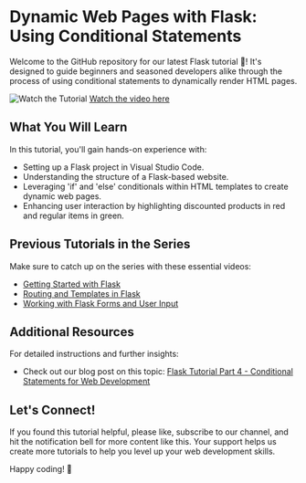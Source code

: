 # Dynamic Web Pages with Flask: Using Conditional Statements

Welcome to the GitHub repository for our latest Flask tutorial 🚀! It's designed to guide beginners and seasoned developers alike through the process of using conditional statements to dynamically render HTML pages.

![Watch the Tutorial](http://img.youtube.com/vi/6zwmsUAs3ec/0.jpg)
[Watch the video here](https://www.youtube.com/watch?v=6zwmsUAs3ec&t=1s)

## What You Will Learn

In this tutorial, you'll gain hands-on experience with:
- Setting up a Flask project in Visual Studio Code.
- Understanding the structure of a Flask-based website.
- Leveraging 'if' and 'else' conditionals within HTML templates to create dynamic web pages.
- Enhancing user interaction by highlighting discounted products in red and regular items in green.

## Previous Tutorials in the Series

Make sure to catch up on the series with these essential videos:
- [Getting Started with Flask](https://youtu.be/IopnRGKi_Tg?feature=shared)
- [Routing and Templates in Flask](https://youtu.be/nKFOn08zd2c?feature=shared)
- [Working with Flask Forms and User Input](https://youtu.be/P3XnGLDzQO0?feature=shared)

## Additional Resources

For detailed instructions and further insights:
- Check out our blog post on this topic: [Flask Tutorial Part 4 - Conditional Statements for Web Development](https://blog.netrva.com/flask-tutorial-part-4-conditional-statements-for-web-development)

## Let's Connect!

If you found this tutorial helpful, please like, subscribe to our channel, and hit the notification bell for more content like this. Your support helps us create more tutorials to help you level up your web development skills.

Happy coding! 🎉
